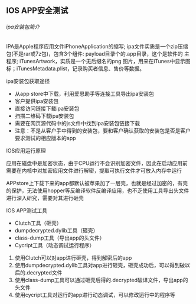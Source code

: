 ## IOS APP安全测试

###### ipa安装包简介

IPA是Apple程序应用文件iPhoneApplication的缩写; ipa文件实质是一个zip压缩包(不是rar或7z包)，包含3个组件: payload目录个的.app目录，这个是软件的
主程序; iTunesArtwork，实质是一个无后缀名的png 图片，用来在iTunes中显示图标；iTunesMetadata.plist，记录购买者信息、售价等数据。

ipa安装包获取途径

- 从app store中下载，利用爱思助手等连接工具导出ipa安装包
- 客户提供ipa安装包
- 直接访问链接下载ipa安装包
- 扫描二维码下载ipa安装包
- 需要在网页源代码中的js文件中找到ipa安装包链接下载
- 注意：不是从客户手中得到的安装包，要和客户确认获取的安装包是否是客户要求测试的相应版本的app

IOS应用运行原理

应用在磁盘中是加密状态，由于CPU运行不会识别加密文件，因此在启动应用前需要在内核中对加密应用文件进行解密，提取可执行文件才可放入内存中运行

APPstore上下载下来的app都默认被苹果加了一层壳，也就是经过加密的，有壳的保护，无法使用hopper等反编译软件反编译应用，也不乏使用工具导出头文件进行深入研究，需要对其进行砸壳

IOS APP测试工具

- Clutch工具（砸壳）
- dumpdecrypted.dylib工具（砸壳）
- class-dump工具（导出app的头文件）
- Cycript工具（动态调试运行程序）

1. 使用Clutch可以对app进行砸壳，得到解密后的app
2. 使用dumpdecrypted.dylib工具对app进行砸壳，砸壳成功后，可以得到破以后的.decrypted文件
3. 使用class-dump工具可以通过砸壳后得的.decrypted破译文件，导出app的头文件
4. 使用cycript工具对运行的app进行动态调试，可以修改运行中的程序等